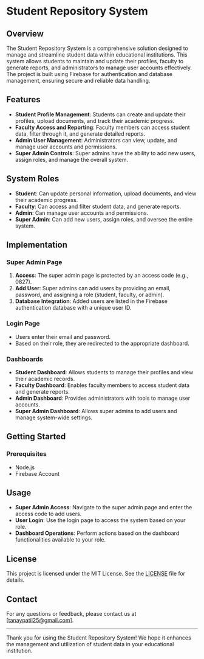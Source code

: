 # Student Repository System

## Overview

The Student Repository System is a comprehensive solution designed to manage and streamline student data within educational institutions. This system allows students to maintain and update their profiles, faculty to generate reports, and administrators to manage user accounts effectively. The project is built using Firebase for authentication and database management, ensuring secure and reliable data handling.

## Features

- **Student Profile Management**: Students can create and update their profiles, upload documents, and track their academic progress.
- **Faculty Access and Reporting**: Faculty members can access student data, filter through it, and generate detailed reports.
- **Admin User Management**: Administrators can view, update, and manage user accounts and permissions.
- **Super Admin Controls**: Super admins have the ability to add new users, assign roles, and manage the overall system.

## System Roles

- **Student**: Can update personal information, upload documents, and view their academic progress.
- **Faculty**: Can access and filter student data, and generate reports.
- **Admin**: Can manage user accounts and permissions.
- **Super Admin**: Can add new users, assign roles, and oversee the entire system.

## Implementation

### Super Admin Page

1. **Access**: The super admin page is protected by an access code (e.g., 0827).
2. **Add User**: Super admins can add users by providing an email, password, and assigning a role (student, faculty, or admin).
3. **Database Integration**: Added users are listed in the Firebase authentication database with a unique user ID.

### Login Page

- Users enter their email and password.
- Based on their role, they are redirected to the appropriate dashboard.

### Dashboards

- **Student Dashboard**: Allows students to manage their profiles and view their academic records.
- **Faculty Dashboard**: Enables faculty members to access student data and generate reports.
- **Admin Dashboard**: Provides administrators with tools to manage user accounts.
- **Super Admin Dashboard**: Allows super admins to add users and manage system-wide settings.

## Getting Started

### Prerequisites

- Node.js
- Firebase Account

## Usage

- **Super Admin Access**: Navigate to the super admin page and enter the access code to add users.
- **User Login**: Use the login page to access the system based on your role.
- **Dashboard Operations**: Perform actions based on the dashboard functionalities available to your role.

## License

This project is licensed under the MIT License. See the [LICENSE](LICENSE) file for details.

## Contact

For any questions or feedback, please contact us at [tanaypatil25@gmail.com].

---

Thank you for using the Student Repository System! We hope it enhances the management and utilization of student data in your educational institution.
```
